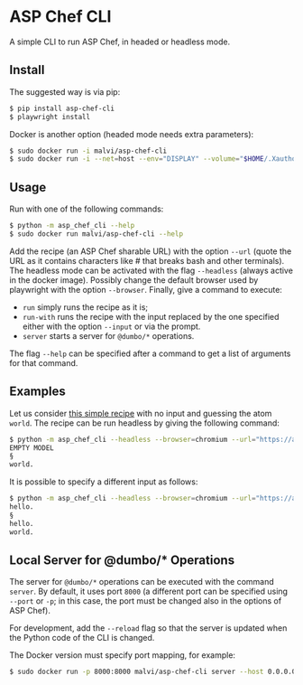 # ASP Chef CLI

A simple CLI to run ASP Chef, in headed or headless mode.

## Install

The suggested way is via pip:

```bash
$ pip install asp-chef-cli
$ playwright install
```

Docker is another option (headed mode needs extra parameters):

```bash
$ sudo docker run -i malvi/asp-chef-cli
$ sudo docker run -i --net=host --env="DISPLAY" --volume="$HOME/.Xauthority:/root/.Xauthority:rw" malvi/asp-chef-cli
```

## Usage

Run with one of the following commands:

```bash
$ python -m asp_chef_cli --help
$ sudo docker run malvi/asp-chef-cli --help
```

Add the recipe (an ASP Chef sharable URL) with the option `--url` (quote the URL as it contains characters like # that breaks bash and other terminals).
The headless mode can be activated with the flag `--headless` (always active in the docker image).
Possibly change the default browser used by playwright with the option `--browser`.
Finally, give a command to execute:
- `run` simply runs the recipe as it is;
- `run-with` runs the recipe with the input replaced by the one specified either with the option `--input` or via the prompt.
- `server` starts a server for `@dumbo/*` operations.

The flag `--help` can be specified after a command to get a list of arguments for that command.

## Examples

Let us consider [this simple recipe](https://asp-chef.alviano.net/#eJxtkNuOgjAQhl+plNUsl4srUKIQEXu6s+Ch2CIJIpan33bdRC/2ajKnf/75DibtRBt69QLNiUGSbkfJyawRsFAUqqFKMEBNpxl5TNz1YvzXC7w6ee5xHfUV3PWoTRWDauRbq+X3ck82MpfpJf/ePXhZGS6Bn+mltyo3MGvYLS8Z5AsAGVzOuN5AppGtr+Vqkd6rGBtGi07AD6dRchIZBk+nkgQXbr0gOUrhh2BPgqEyaH4w6VTHwfjuldFwFMlF5m1hauL8ZVfhV69cn9We1Ff3w7r5Gu1dW38op4famy/8tOcJGH5vtfjGNDaouRo3x4iaOF2/aT1ZURhNFGZ30Wag0pFlW0z/8vNDw0nRMRgBxwup4Mh0NPGSAep9OgaW5flOIR4YdD8XRxuHOsbDizkOjtgLfgC4qpvc%21) with no input and guessing the atom `world`.
The recipe can be run headless by giving the following command:

```bash
$ python -m asp_chef_cli --headless --browser=chromium --url="https://asp-chef.alviano.net/#eJxtkNuOgjAQhl+plNUsl4srUKIQEXu6s+Ch2CIJIpan33bdRC/2ajKnf/75DibtRBt69QLNiUGSbkfJyawRsFAUqqFKMEBNpxl5TNz1YvzXC7w6ee5xHfUV3PWoTRWDauRbq+X3ck82MpfpJf/ePXhZGS6Bn+mltyo3MGvYLS8Z5AsAGVzOuN5AppGtr+Vqkd6rGBtGi07AD6dRchIZBk+nkgQXbr0gOUrhh2BPgqEyaH4w6VTHwfjuldFwFMlF5m1hauL8ZVfhV69cn9We1Ff3w7r5Gu1dW38op4famy/8tOcJGH5vtfjGNDaouRo3x4iaOF2/aT1ZURhNFGZ30Wag0pFlW0z/8vNDw0nRMRgBxwup4Mh0NPGSAep9OgaW5flOIR4YdD8XRxuHOsbDizkOjtgLfgC4qpvc%21" run
EMPTY MODEL
§
world.
```

It is possible to specify a different input as follows:

```bash
$ python -m asp_chef_cli --headless --browser=chromium --url="https://asp-chef.alviano.net/#eJxtkNuOgjAQhl+plNUsl4srUKIQEXu6s+Ch2CIJIpan33bdRC/2ajKnf/75DibtRBt69QLNiUGSbkfJyawRsFAUqqFKMEBNpxl5TNz1YvzXC7w6ee5xHfUV3PWoTRWDauRbq+X3ck82MpfpJf/ePXhZGS6Bn+mltyo3MGvYLS8Z5AsAGVzOuN5AppGtr+Vqkd6rGBtGi07AD6dRchIZBk+nkgQXbr0gOUrhh2BPgqEyaH4w6VTHwfjuldFwFMlF5m1hauL8ZVfhV69cn9We1Ff3w7r5Gu1dW38op4famy/8tOcJGH5vtfjGNDaouRo3x4iaOF2/aT1ZURhNFGZ30Wag0pFlW0z/8vNDw0nRMRgBxwup4Mh0NPGSAep9OgaW5flOIR4YdD8XRxuHOsbDizkOjtgLfgC4qpvc%21" run-with --input "hello."
hello.
§
hello.
world.
```


## Local Server for @dumbo/* Operations

The server for `@dumbo/*` operations can be executed with the command `server`.
By default, it uses port `8000` (a different port can be specified using `--port` or `-p`; in this case, the port must be changed also in the options of ASP Chef).

For development, add the `--reload` flag so that the server is updated when the Python code of the CLI is changed. 

The Docker version must specify port mapping, for example:
```bash
$ sudo docker run -p 8000:8000 malvi/asp-chef-cli server --host 0.0.0.0
```
